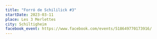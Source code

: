 ```yaml
---
title: "Forró de Schililick #3"
startDate: 2023-03-11
place: Les 3 Merlettes
city: Schiltigheim
facebook_event: https://www.facebook.com/events/518649770173916/
---
```

